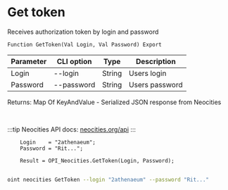 ﻿---
sidebar_position: 2
---

# Get token
 Receives authorization token by login and password



`Function GetToken(Val Login, Val Password) Export`

  | Parameter | CLI option | Type | Description |
  |-|-|-|-|
  | Login | --login | String | Users login |
  | Password | --password | String | Users password |

  
  Returns:  Map Of KeyAndValue - Serialized JSON response from Neocities

<br/>

:::tip
Neocities API docs: [neocities.org/api](https://neocities.org/api)
:::
<br/>


```bsl title="Code example"
    Login    = "2athenaeum";
    Password = "Rit...";

    Result = OPI_Neocities.GetToken(Login, Password);
```



```sh title="CLI command example"
    
oint neocities GetToken --login "2athenaeum" --password "Rit..."

```

```json title="Result"

```
